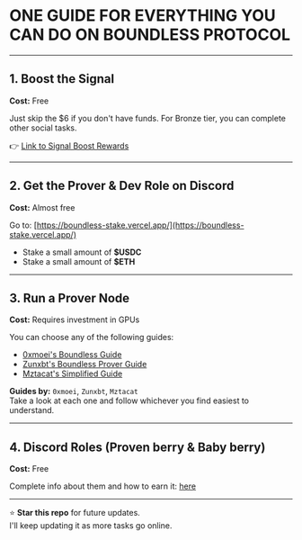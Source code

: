 # **ONE GUIDE FOR EVERYTHING YOU CAN DO ON BOUNDLESS PROTOCOL**

---

## 1. Boost the Signal  
**Cost:** Free

Just skip the $6 if you don't have funds. For Bronze tier, you can complete other social tasks.

👉 [Link to Signal Boost Rewards](https://signal.beboundless.xyz/rewards)

---

## 2. Get the Prover & Dev Role on Discord  
**Cost:** Almost free

Go to: [https://boundless-stake.vercel.app/](https://boundless-stake.vercel.app/)

- Stake a small amount of **$USDC**
- Stake a small amount of **$ETH**

---

## 3. Run a Prover Node  
**Cost:** Requires investment in GPUs

You can choose any of the following guides:

- [0xmoei's Boundless Guide](https://github.com/0xmoei/boundless)
- [Zunxbt's Boundless Prover Guide](https://github.com/zunxbt/boundless-prover)
- [Mztacat's Simplified Guide](https://github.com/mztacat/Boundless-Simplified-Guide)

**Guides by:** `0xmoei`, `Zunxbt`, `Mztacat`  
Take a look at each one and follow whichever you find easiest to understand.

---

## 4. Discord Roles (Proven berry & Baby berry)  
**Cost:** Free

Complete info about them and how to earn it: [here](https://x.com/deepugami/status/1939387338812973063/photo/1)

---

⭐ **Star this repo** for future updates.  
I'll keep updating it as more tasks go online.
